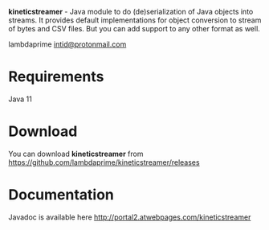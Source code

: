 **kineticstreamer** - Java module to do (de)serialization of Java objects into streams. It provides default implementations for object conversion to stream of bytes and CSV files. But you can add support to any other format as well.

lambdaprime <intid@protonmail.com>

# Requirements

Java 11

# Download

You can download **kineticstreamer** from <https://github.com/lambdaprime/kineticstreamer/releases>

# Documentation

Javadoc is available here <http://portal2.atwebpages.com/kineticstreamer>
